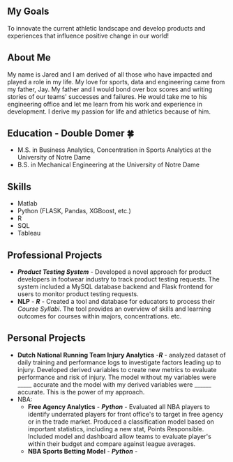 ## My Goals
To innovate the current athletic landscape and develop products and experiences that influence positive change in our world!

## About Me
My name is Jared and I am derived of all those who have impacted and played a role in my life. My love for sports, data and engineering came from my father, Jay. My father and I would bond over box scores and writing stories of our teams' successes and failures. He would take me to his engineering office and let me learn from his work and experience in development. I derive my passion for life and athletics because of him. 

## Education - Double Domer 🍀
* M.S. in Business Analytics, Concentration in Sports Analytics at the University of Notre Dame 
* B.S. in Mechanical Engineering at the University of Notre Dame

## Skills 
* Matlab
* Python (FLASK, Pandas, XGBoost, etc.)
* R
* SQL
* Tableau

## Professional Projects
* **_Product Testing System_** - Developed a novel approach for product developers in footwear industry to track product testing requests. The system included a MySQL database backend and Flask frontend for users to monitor product testing requests.
* **NLP** - **_R_** - Created a tool and database for educators to process their _Course Syllabi_. The tool provides an overview of skills and learning outcomes for courses within majors, concentrations. etc.

## Personal Projects
* **Dutch National Running Team Injury Analytics** -**_R_** - analyzed dataset of daily training and performance logs to investigate factors leading up to injury. Developed derived variables to create new metrics to evaluate performance and risk of injury. The model without my variables were _____ accurate and the model with my derived variables were ______ accurate. This is the power of my approach.
* NBA:
  * **Free Agency Analytics** - **_Python_** - Evaluated all NBA players to identify underrated players for front office's to target in free agency or in the trade market. Produced a classification model based on important statistics, including a new stat, Points Responsible. Included model and dashboard allow teams to evaluate player's within their budget and compare against league averages.
  * **NBA Sports Betting Model** - **_Python_** -
